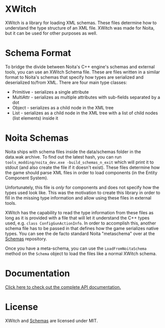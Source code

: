 XWitch
===

XWitch is a library for loading XML schemas. These files determine how to understand the type structure of an XML file. XWitch was made for Noita, but it can be used for other purposes as well.

Schema Format
===

To bridge the divide between Noita's C++ engine's schemas and external tools, you can use an XWitch Schema file. These are files written in a similar format to Noita's schemas that specify how types are serialized and deserialized to/from XML. There are four main type classes:

* Primitive - serializes a single attribute
* MultiAttr - serializes as multiple attributes with sub-fields separated by a dot
* Object - serializes as a child node in the XML tree
* List - serializes as a child node in the XML tree with a list of child nodes (list elements) inside it

Noita Schemas
===

Noita ships with schema files inside the data/schemas folder in the data.wak archive. To find out the latest hash, you can run `tools_modding/noita_dev.exe -build_schemas_n_exit` which will print it to stdout (and also create the file if it doesn't exist). These files determine how the game should parse XML files in order to load components (in the Entity Component System).

Unfortunately, this file is *only* for components and does not specify how the types used look like. This was the motivation to create this library in order to fill in the missing type information and allow using these files in external tools.

XWitch has the capability to read the type information from these files as long as it is provided with a file that will let it understand the C++ types used, e.g. `class ConfigGunActionInfo`. In order to accomplish this, another schema file has to be passed in that defines how the game serializes native types. You can see the de facto standard Noita "metaschema" over at the [Schemas](https://github.com/XWitchProject/Schemas/blob/master/ecs.xml) repository.

Once you have a meta-schema, you can use the `LoadFromNoitaSchema` method on the `Schema` object to load the files like a normal XWitch schema.

Documentation
===

[Click here to check out the complete API documentation.](https://xwitchproject.github.io/)

License
===

XWitch and [Schemas](https://github.com/XWitchProject/Schemas) are licensed under MIT.
